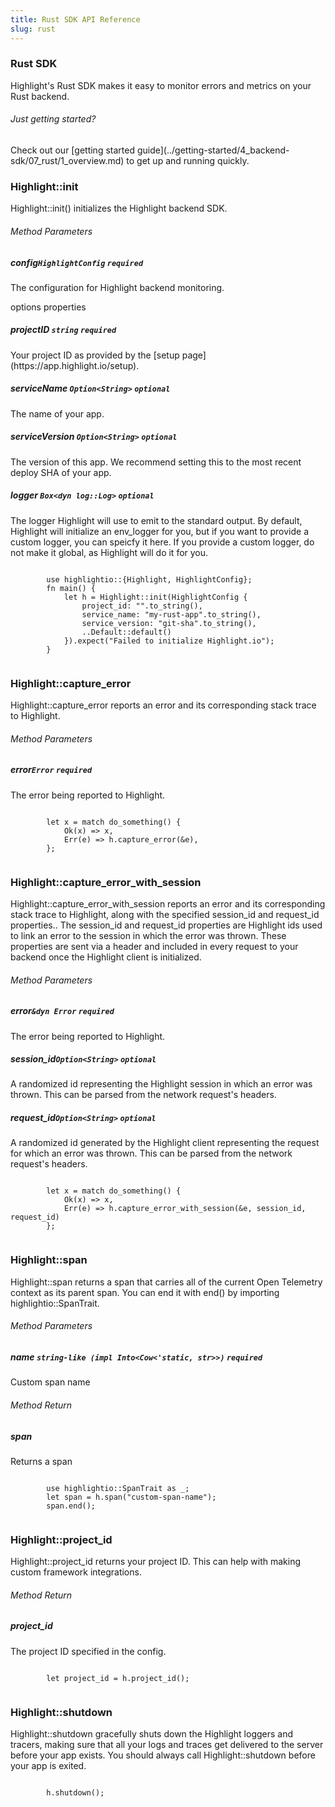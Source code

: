 ```yaml
---
title: Rust SDK API Reference
slug: rust
---
```


<section className="section">
  <div className="left">
    <h3>Rust SDK</h3>
    <p>
      Highlight's Rust SDK makes it easy to monitor errors and metrics on your Rust backend.
    </p>
  </div>
  <div className="right">
    <h6>Just getting started?</h6>
    <p>Check out our [getting started guide](../getting-started/4_backend-sdk/07_rust/1_overview.md) to get up and running quickly.</p>
  </div>
</section>

<section className="section">
  <div className="left">
    <h3>Highlight::init</h3>
    <p>Highlight::init() initializes the Highlight backend SDK.</p>
    <h6>Method Parameters</h6>
    <aside className="parameter">
      <h5>config<code>HighlightConfig</code> <code>required</code></h5>
      <p>The configuration for Highlight backend monitoring.</p>
      <article className="innerParameterContainer">
        <aside className="innerParameterHeading">options properties</aside>
        <aside className="parameter">
          <h5>projectID <code>string</code> <code>required</code></h5>
          <p>Your project ID as provided by the [setup page](https://app.highlight.io/setup).</p>
        </aside>
        <aside className="parameter">
          <h5>serviceName <code>Option&lt;String&gt;</code> <code>optional</code></h5>
          <p>The name of your app.</p>
        </aside>
        <aside className="parameter">
          <h5>serviceVersion <code>Option&lt;String&gt;</code> <code>optional</code></h5>
          <p>The version of this app. We recommend setting this to the most recent deploy SHA of your app.</p>
        </aside>
        <aside className="parameter">
          <h5>logger <code>Box&lt;dyn log::Log&gt;</code> <code>optional</code></h5>
          <p>The logger Highlight will use to emit to the standard output. By default, Highlight will initialize an env_logger for you, but if you want to provide a custom logger, you can speicfy it here. If you provide a custom logger, do not make it global, as Highlight will do it for you.</p>
        </aside>
      </article>
    </aside>
  </div>
  <div className="right">
    <code>
        use highlightio::{Highlight, HighlightConfig};
        fn main() {
            let h = Highlight::init(HighlightConfig {
                project_id: "<YOUR_PROJECT_ID>".to_string(),
                service_name: "my-rust-app".to_string(),
                service_version: "git-sha".to_string(),
                ..Default::default()
            }).expect("Failed to initialize Highlight.io");
        }
    </code>
  </div>
</section>

<section className="section">
  <div className="left">
    <h3>Highlight::capture_error</h3>
    <p>Highlight::capture_error reports an error and its corresponding stack trace to Highlight.</p>
    <h6>Method Parameters</h6>
    <aside className="parameter">
      <h5>error<code>Error</code> <code>required</code></h5>
      <p>The error being reported to Highlight.</p>
    </aside>
  </div>
  <div className="right">
    <code>
        let x = match do_something() {
            Ok(x) => x,
            Err(e) => h.capture_error(&e),
        };
    </code>
  </div>
</section>

<section className="section">
  <div className="left">
    <h3>Highlight::capture_error_with_session</h3>
    <p>Highlight::capture_error_with_session reports an error and its corresponding stack trace to Highlight, along with the specified session_id and request_id properties.. The session_id and request_id properties are Highlight ids used to link an error to the session in which the error was thrown. These properties are sent via a header and included in every request to your backend once the Highlight client is initialized.</p>
    <h6>Method Parameters</h6>
    <aside className="parameter">
      <h5>error<code>&dyn Error</code> <code>required</code></h5>
      <p>The error being reported to Highlight.</p>
    </aside>
    <aside className="parameter">
      <h5>session_id<code>Option&lt;String&gt;</code> <code>optional</code></h5>
      <p>A randomized id representing the Highlight session in which an error was thrown. This can be parsed from the network request's headers.</p>
    </aside>
    <aside className="parameter">
      <h5>request_id<code>Option&lt;String&gt;</code> <code>optional</code></h5>
      <p>A randomized id generated by the Highlight client representing the request for which an error was thrown. This can be parsed from the network request's headers.</p>
    </aside>
  </div>
  <div className="right">
    <code>
        let x = match do_something() {
            Ok(x) => x,
            Err(e) => h.capture_error_with_session(&e, session_id, request_id)
        };
    </code>
  </div>
</section>

<section className="section">
  <div className="left">
    <h3>Highlight::span</h3>
    <p>Highlight::span returns a span that carries all of the current Open Telemetry context as its parent span. You can end it with end() by importing highlightio::SpanTrait.</p>
    <h6>Method Parameters</h6>
    <aside className="parameter">
      <h5>name <code>string-like (impl Into&lt;Cow&lt;'static, str&gt;&gt;)</code> <code>required</code></h5>
      <p>Custom span name</p>
    </aside>
    <h6>Method Return</h6>
    <aside className="parameter">
      <h5>span</h5>
      <p>Returns a span</p>
    </aside>
  </div>
  <div className="right">
    <code>
        use highlightio::SpanTrait as _;
        let span = h.span("custom-span-name");
        span.end();
    </code>
  </div>
</section>

<section className="section">
  <div className="left">
    <h3>Highlight::project_id</h3>
    <p>Highlight::project_id returns your project ID. This can help with making custom framework integrations.</p>
    <h6>Method Return</h6>
    <aside className="parameter">
      <h5>project_id</h5>
      <p>The project ID specified in the config.</p>
    </aside>
  </div>
  <div className="right">
    <code>
        let project_id = h.project_id();
    </code>
  </div>
</section>

<section className="section">
  <div className="left">
    <h3>Highlight::shutdown</h3>
    <p>Highlight::shutdown gracefully shuts down the Highlight loggers and tracers, making sure that all your logs and traces get delivered to the server before your app exists. You should always call Highlight::shutdown before your app is exited.</p>
  </div>
  <div className="right">
    <code>
        h.shutdown();
    </code>
  </div>
</section>
